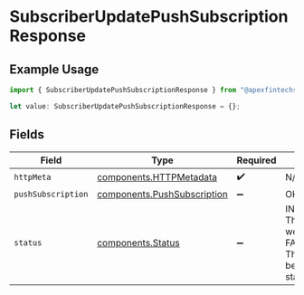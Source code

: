 # SubscriberUpdatePushSubscriptionResponse

## Example Usage

```typescript
import { SubscriberUpdatePushSubscriptionResponse } from "@apexfintechsolutions/ascend-sdk/models/operations";

let value: SubscriberUpdatePushSubscriptionResponse = {};
```

## Fields

| Field                                                                                                                            | Type                                                                                                                             | Required                                                                                                                         | Description                                                                                                                      |
| -------------------------------------------------------------------------------------------------------------------------------- | -------------------------------------------------------------------------------------------------------------------------------- | -------------------------------------------------------------------------------------------------------------------------------- | -------------------------------------------------------------------------------------------------------------------------------- |
| `httpMeta`                                                                                                                       | [components.HTTPMetadata](../../models/components/httpmetadata.md)                                                               | :heavy_check_mark:                                                                                                               | N/A                                                                                                                              |
| `pushSubscription`                                                                                                               | [components.PushSubscription](../../models/components/pushsubscription.md)                                                       | :heavy_minus_sign:                                                                                                               | OK                                                                                                                               |
| `status`                                                                                                                         | [components.Status](../../models/components/status.md)                                                                           | :heavy_minus_sign:                                                                                                               | INVALID_ARGUMENT: The request was not well formed.<br/>FAILED_PRECONDITION: The subscription cannot be updated in its current state. |